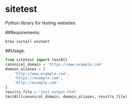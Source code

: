 sitetest
========

Python library for testing websites

##Requirements:
```
brew install enchant
```

##Usage:

```python
from sitetest import testAll
canonical_domain = 'https://www.example.com'
domain_aliases = [
	'http://www.example.com',
	'https://example.com',
	'http://example.com'
]
results_file = 'test_output.html'
testAll(canonical_domain, domain_aliases, results_file)
```